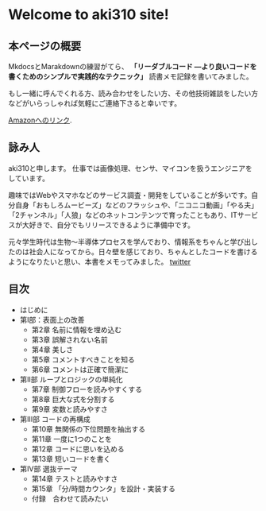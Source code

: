 # Welcome to aki310 site!

## 本ページの概要
 MkdocsとMarakdownの練習がてら、
**「リーダブルコード ―より良いコードを書くためのシンプルで実践的なテクニック」** 読書メモ記録を書いてみました。

もし一緒に呼んでくれる方、読み合わせをしたい方、その他技術雑談をしたい方などがいらっしゃれば気軽にご連絡下さると幸いです。

 [Amazonへのリンク](https://www.amazon.co.jp/%E3%83%AA%E3%83%BC%E3%83%80%E3%83%96%E3%83%AB%E3%82%B3%E3%83%BC%E3%83%89-%E2%80%95%E3%82%88%E3%82%8A%E8%89%AF%E3%81%84%E3%82%B3%E3%83%BC%E3%83%89%E3%82%92%E6%9B%B8%E3%81%8F%E3%81%9F%E3%82%81%E3%81%AE%E3%82%B7%E3%83%B3%E3%83%97%E3%83%AB%E3%81%A7%E5%AE%9F%E8%B7%B5%E7%9A%84%E3%81%AA%E3%83%86%E3%82%AF%E3%83%8B%E3%83%83%E3%82%AF-Theory-practice-Boswell/dp/4873115655).

## 詠み人
aki310と申します。
仕事では画像処理、センサ、マイコンを扱うエンジニアをしています。

趣味ではWebやスマホなどのサービス調査・開発をしていることが多いです。自分自身「おもしろムービーズ」などのフラッシュや、「ニコニコ動画」「やる夫」「2チャンネル」「人狼」などのネットコンテンツで育ったこともあり、ITサービスが大好きで、自分でもリリースできるように準備中です。

元々学生時代は生物～半導体プロセスを学んでおり、情報系をちゃんと学び出したのは社会人になってから。日々壁を感じており、ちゃんとしたコードを書けるようになりたいと思い、本書をメモってみました。
[twitter](https://twitter.com/fox_aki310ooooo)


## 目次

- はじめに
- 第Ⅰ部：表面上の改善
    - 第2章 名前に情報を埋め込む
    - 第3章 誤解されない名前
    - 第4章 美しさ
    - 第5章 コメントすべきことを知る
    - 第6章 コメントは正確で簡潔に
- 第Ⅱ部 ループとロジックの単純化
    - 第7章 制御フローを読みやすくする
    - 第8章 巨大な式を分割する
    - 第9章 変数と読みやすさ
- 第Ⅲ部 コードの再構成
    - 第10章 無関係の下位問題を抽出する
    - 第11章 一度に1つのことを
    - 第12章 コードに思いを込める
    - 第13章 短いコードを書く
- 第Ⅳ部 選抜テーマ
    - 第14章 テストと読みやすさ
    - 第15章 「分/時間カウンタ」を設計・実装する
    - 付録　合わせて読みたい
